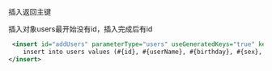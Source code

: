 插入返回主键

插入对象users最开始没有id，插入完成后有id

```xml
 <insert id="addUsers" parameterType="users" useGeneratedKeys="true" keyProperty="id" keyColumn="id">
    insert into users values (#{id}, #{userName}, #{birthday}, #{sex}, #{address})
</insert>
```

